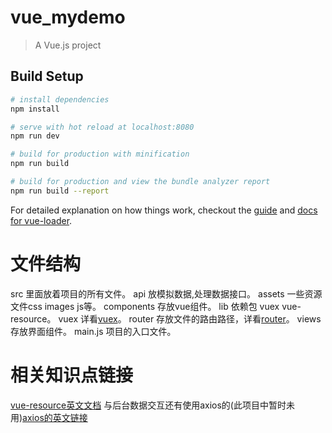 # vue_mydemo

> A Vue.js project

## Build Setup

``` bash
# install dependencies
npm install

# serve with hot reload at localhost:8080
npm run dev

# build for production with minification
npm run build

# build for production and view the bundle analyzer report
npm run build --report
```

For detailed explanation on how things work, checkout the [guide](http://vuejs-templates.github.io/webpack/) and [docs for vue-loader](http://vuejs.github.io/vue-loader).

# 文件结构
src 里面放着项目的所有文件。
api 放模拟数据,处理数据接口。
assets 一些资源文件css images js等。
components 存放vue组件。
lib 依赖包 vuex vue-resource。
vuex 详看[vuex](https://vuex.vuejs.org/zh-cn/intro.html)。
router 存放文件的路由路径，详看[router](https://router.vuejs.org/zh-cn/essentials/getting-started.html)。
views 存放界面组件。
main.js 项目的入口文件。

# 相关知识点链接
[vue-resource英文文档](https://github.com/pagekit/vue-resource/blob/master/docs/http.md)
与后台数据交互还有使用axios的(此项目中暂时未用)[axios的英文链接](https://www.npmjs.com/package/axios)


